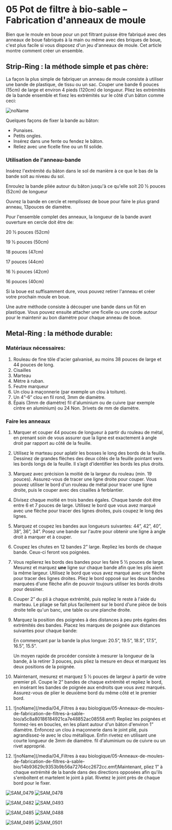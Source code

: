 # 05 Pot de filtre à bio-sable – Fabrication d'anneaux de moule

Bien que le moule en boue pour un pot filtrant puisse être fabriqué avec des anneaux de boue fabriqués à la main ou même avec des briques de boue, c'est plus facile si vous disposez d'un jeu d'anneaux de moule. Cet article montre comment créer un ensemble.

## Strip-Ring : la méthode simple et pas chère:

La façon la plus simple de fabriquer un anneau de moule consiste à utiliser une bande de plastique, de tissu ou un sac. Couper une bande 6 pouces (15cm) de large et environ 4 pieds (120cm) de longueur. Pliez les extrémités de la bande ensemble et fixez les extrémités sur le côté d'un bâton comme ceci:

![noName](/media/04_Bio-Water-Filters/05-Bio-sand-filter-Making-Mould-Rings/d2547151b5ccbf77a8d3f25f5c699445.png)

Quelques façons de fixer la bande au bâton:

-   Punaises.
-   Petits ongles.
-   Insérez dans une fente ou fendez le bâton.
-   Reliez avec une ficelle fine ou un fil solide.

### Utilisation de l'anneau-bande

Insérez l'extrémité du bâton dans le sol de manière à ce que le bas de la bande soit au niveau du sol.

Enroulez la bande pliée autour du bâton jusqu'à ce qu'elle soit 20 ½ pouces (52cm) de longueur

Ouvrez la bande en cercle et remplissez de boue pour faire le plus grand anneau, 13pouces de diamètre.

Pour l'ensemble complet des anneaux, la longueur de la bande avant ouverture en cercle doit être de:

20 ½ pouces (52cm)

19 ½ pouces (50cm)

18 pouces (47cm)

17 pouces (44cm)

16 ½ pouces (42cm)

16 pouces (40cm)

Si la boue est suffisamment dure, vous pouvez retirer l'anneau et créer votre prochain moule en boue.

Une autre méthode consiste à découper une bande dans un fût en plastique. Vous pouvez ensuite attacher une ficelle ou une corde autour pour le maintenir au bon diamètre pour chaque anneau de boue.

## Metal-Ring : la méthode durable:

### Matériaux nécessaires:

1.  Rouleau de fine tôle d'acier galvanisé, au moins 38 pouces de large et 44 pouces de long.
2.  Cisailles
3.  Marteau
4.  Mètre à ruban.
5.  Feutre marqueur
6.  Un clou à maçonnerie (par exemple un clou à toiture).
7.  Un 4”-6” clou en fil rond, 3mm de diamètre.
8.  Épais (3mm de diamètre) fil d'aluminium ou de cuivre (par exemple cintre en aluminium) ou 24 Non. 3rivets de mm de diamètre.

### Faire les anneaux

1.  Marquer et couper 44 pouces de longueur à partir du rouleau de métal, en prenant soin de vous assurer que la ligne est exactement à angle droit par rapport au côté de la feuille.
2.  Utilisez le marteau pour aplatir les bosses le long des bords de la feuille. Dessinez de grandes flèches des deux côtés de la feuille pointant vers les bords longs de la feuille. Il s’agit d’identifier les bords les plus droits.
3.  Marquez avec précision la moitié de la largeur du rouleau (min. 19 pouces). Assurez-vous de tracer une ligne droite pour couper. Vous pouvez utiliser le bord d'un rouleau de métal pour tracer une ligne droite, puis le couper avec des cisailles à ferblantier.
4.  Divisez chaque moitié en trois bandes égales. Chaque bande doit être entre 6 et 7 pouces de large. Utilisez le bord que vous avez marqué avec une flèche pour tracer des lignes droites, puis coupez le long des lignes.
5.  Marquez et coupez les bandes aux longueurs suivantes: 44”, 42”, 40”, 38”, 36”, 34”. Posez une bande sur l'autre pour obtenir une ligne à angle droit à marquer et à couper.
6.  Coupez les chutes en 12 bandes 2” large. Repliez les bords de chaque bande. Ceux-ci feront vos poignées.
7.  Vous replierez les bords des bandes pour les faire 5 ½ pouces de large. Mesurez et marquez **une** ligne sur chaque bande afin que les plis aient la même largeur. Utilisez le bord que vous avez marqué avec une flèche pour tracer des lignes droites. Pliez le bord opposé sur les deux bandes marquées d'une flèche afin de pouvoir toujours utiliser les bords droits pour dessiner.
8.  Couper 2” du pli à chaque extrémité, puis repliez le reste à l'aide du marteau. Le pliage se fait plus facilement sur le bord d'une pièce de bois droite telle qu'un banc, une table ou une planche droite.
9.  Marquez la position des poignées à des distances à peu près égales des extrémités des bandes. Placez les marques de poignée aux distances suivantes pour chaque bande:

    En commençant par la bande la plus longue: 20.5”, 19.5”, 18.5”, 17.5”, 16.5”, 15.5”.

    Un moyen rapide de procéder consiste à mesurer la longueur de la bande, à la retirer 3 pouces, puis pliez la mesure en deux et marquez les deux positions de la poignée.

10. Maintenant, mesurez et marquez 5 ½ pouces de largeur à partir de votre premier pli. Coupe le 2” bandes de chaque extrémité et repliez le bord, en insérant les bandes de poignée aux endroits que vous avez marqués. Assurez-vous de plier le deuxième bord du même côté et le premier bord.
11. ![noName](/media/04_Filtres à eau biologique/05-Anneaux-de-moules-de-fabrication-de-filtres-à-sable-bio/a5c8a80186184921ca7e48852ac08558.emf) Repliez les poignées et formez-les en boucles, en les pliant autour d'un bâton d'environ 1” diamètre. Enfoncez un clou à maçonnerie dans le joint plié, puis agrandissez-le avec le clou métallique. Enfin rivetez en utilisant une courte longueur de 3mm de diamètre. fil d'aluminium ou de cuivre ou un rivet approprié.
12. ![noName](/media/04_Filtres à eau biologique/05-Anneaux-de-moules-de-fabrication-de-filtres-à-sable-bio/14b93629c9353b9b56a72764cc2672cc.emf)Maintenant, pliez 1” à chaque extrémité de la bande dans des directions opposées afin qu'ils s'emboîtent et martelent le joint à plat. Rivetez le joint près de chaque bord pour le fixer.

![SAM_0479](/media/04_Bio-Water-Filters/05-Bio-sand-filter-Making-Mould-Rings/SAM_0479.jpeg) ![SAM_0478](/media/04_Bio-Water-Filters/05-Bio-sand-filter-Making-Mould-Rings/SAM_0478.jpeg)

![SAM_0482](/media/04_Bio-Water-Filters/05-Bio-sand-filter-Making-Mould-Rings/SAM_0482.jpeg) ![SAM_0493](/media/04_Bio-Water-Filters/05-Bio-sand-filter-Making-Mould-Rings/SAM_0493.jpeg)

![SAM_0485](/media/04_Bio-Water-Filters/05-Bio-sand-filter-Making-Mould-Rings/SAM_0485.jpeg) ![SAM_0488](/media/04_Bio-Water-Filters/05-Bio-sand-filter-Making-Mould-Rings/SAM_0488.jpeg)

![SAM_0495](/media/04_Bio-Water-Filters/05-Bio-sand-filter-Making-Mould-Rings/SAM_0495.jpeg) ![SAM_0501](/media/04_Bio-Water-Filters/05-Bio-sand-filter-Making-Mould-Rings/SAM_0501.jpeg)
